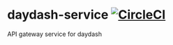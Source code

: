 # daydash-service [![CircleCI](https://circleci.com/gh/danesparza/daydash-service/tree/main.svg?style=shield)](https://circleci.com/gh/danesparza/daydash-service/tree/main)
API gateway service for daydash
